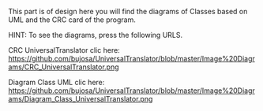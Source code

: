 
This part is of design here you will find the diagrams of Classes based on UML and the CRC card of the program.

HINT: To see the diagrams, press the following URLS.

   CRC UniversalTranslator clic here: https://github.com/bujosa/UniversalTranslator/blob/master/Image%20Diagrams/CRC_UniversalTranslator.png

   Diagram Class UML clic here: https://github.com/bujosa/UniversalTranslator/blob/master/Image%20Diagrams/Diagram_Class_UniversalTranslator.png